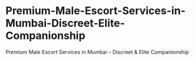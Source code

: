 # Premium-Male-Escort-Services-in-Mumbai-Discreet-Elite-Companionship
Premium Male Escort Services in Mumbai – Discreet &amp; Elite Companionship
